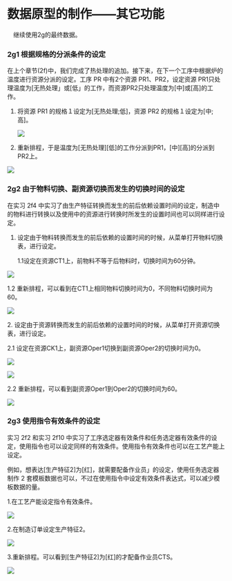 
 # 数据原型的制作——其它功能
 &emsp;继续使用2g的最终数据。

### 2g1 根据规格的分派条件的设定

在上个章节(2f)中，我们完成了热处理的追加。接下来，在下一个工序中根据炉的温度进行资源分派的设定。工序 PR 中有2个资源 PR1、PR2，设定资源 PR1只处理温度为[无热处理」或[低」的工作，而资源PR2只处理温度为[中]或[高]的工作。

1.  将资源 PR1 的规格１设定为[无热处理;低]，资源 PR2 的规格１设定为[中;高]。

    ![](media/b3308fafb93c5fad24b617c63b820763./排产易实践手册V1.0.files/imafe001.pnf)

2.  重新排程，于是温度为[无热处理][低]的工作分派到PR1，[中][高]的分派到PR2上。

![](media/1d918e8a81b85f3be33ffe7303f31c70./排产易实践手册V1.0.files/imafe001.pnf)

### 2g2 由于物料切换、副资源切换而发生的切换时间的设定

在实习 2f4 中实习了由生产特征转换而发生的前后依赖设置时间的设定，制造中的物料进行转换以及使用中的资源进行转换时所发生的设置时间也可以同样进行设定。

1.  设定由于物料转换而发生的前后依赖的设置时间的时候，从菜单打开物料切换表，进行设定。

    1.1设定在资源CT1上，前物料不等于后物料时，切换时间为60分钟。

![](media/23e3b258c3ffbbad4a2c90d121a2abe8./排产易实践手册V1.0.files/imafe001.pnf)

1.2 重新排程，可以看到在CT1上相同物料切换时间为0，不同物料切换时间为60。

![](media/f29ffcf78ff0e6fc4f56167b599f6566./排产易实践手册V1.0.files/imafe001.pnf)

2\. 设定由于资源转换而发生的前后依赖的设置时间的时候，从菜单打开资源切换表，进行设定。

2.1 设定在资源CK1上，副资源Oper1切换到副资源Oper2的切换时间为0。

![](media/27457a164025b74d88c1297de08a92d9./排产易实践手册V1.0.files/imafe001.pnf)

![](media/f989b0e57247d6b242cfcd1a74884b9d./排产易实践手册V1.0.files/imafe001.pnf)

2.2 重新排程，可以看到副资源Oper1到Oper2的切换时间为60。

![](media/0e02a943e538a05c2ae1896eb8e64431./排产易实践手册V1.0.files/imafe001.pnf)

### 2g3 使用指令有效条件的设定

实习 2f2 和实习 2f10 中实习了工序选定器有效条件和任务选定器有效条件的设定，使用指令也可以设定同样的有效条件。使用指令有效条件也可以在工艺产能上设定。

例如，想表达[生产特征2]为[红]，就需要配备作业员」的设定，使用任务选定器制作 2 套模板数据也可以，不过在使用指令中设定有效条件表达式，可以减少模板数据的量。

1.在工艺产能设定指令有效条件。

![](media/0e73f2600ef1a47962214754caf9c371./排产易实践手册V1.0.files/imafe001.pnf)

2.在制造订单设定生产特征2。

![](media/e8465fd85f7f6f080351a71d33b43cdf./排产易实践手册V1.0.files/imafe001.pnf)

3.重新排程。可以看到[生产特征2]为[红]的才配备作业员CTS。

![](media/57c70445877ac287f32898f4213a3b68./排产易实践手册V1.0.files/imafe001.pnf)
